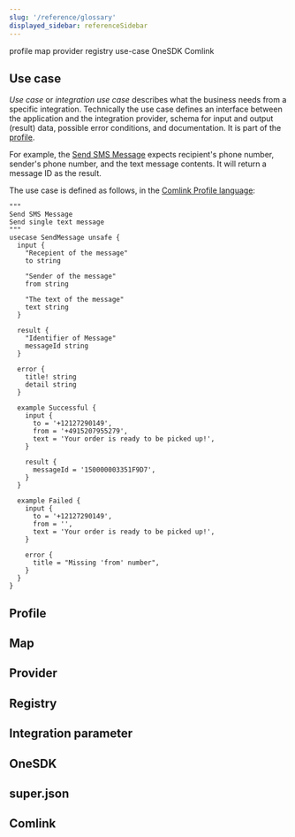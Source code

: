 ```yaml
---
slug: '/reference/glossary'
displayed_sidebar: referenceSidebar
---
```


profile
map
provider
registry
use-case
OneSDK
Comlink

## Use case

_Use case_ or _integration use case_ describes what the business needs from a specific integration. Technically the use case defines an interface between the application and the integration provider, schema for input and output (result) data, possible error conditions, and documentation. It is part of the [profile](#profile).

For example, the [Send SMS Message](https://superface.ai/communication/send-sms@2.0) expects recipient's phone number, sender's phone number, and the text message contents. It will return a message ID as the result.

The use case is defined as follows, in the [Comlink Profile language](#comlink):

```hcl
"""
Send SMS Message
Send single text message
"""
usecase SendMessage unsafe {
  input {
    "Recepient of the message"
    to string

    "Sender of the message"
    from string

    "The text of the message"
    text string
  }

  result {
    "Identifier of Message"
    messageId string
  }

  error {
    title! string
    detail string
  }

  example Successful {
    input {
      to = '+12127290149',
      from = '+4915207955279',
      text = 'Your order is ready to be picked up!',
    }

    result {
      messageId = '150000003351F9D7',
    }
  }

  example Failed {
    input {
      to = '+12127290149',
      from = '',
      text = 'Your order is ready to be picked up!',
    }

    error {
      title = "Missing 'from' number",
    }
  }
}
```


## Profile

## Map

## Provider

## Registry

## Integration parameter

## OneSDK

## super.json

## Comlink
